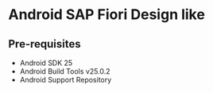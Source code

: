 
Android SAP Fiori Design like
===================================

Pre-requisites
--------------

- Android SDK 25
- Android Build Tools v25.0.2
- Android Support Repository